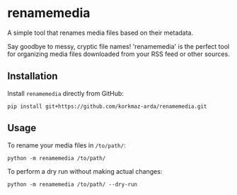 # renamemedia
A simple tool that renames media files based on their metadata.

Say goodbye to messy, cryptic file names! 'renamemedia' is the perfect tool for organizing media files downloaded from your RSS feed or other sources.


## Installation
Install `renamemedia` directly from GitHub:
```
pip install git+https://github.com/korkmaz-arda/renamemedia.git
```

## Usage
To rename your media files in `/to/path/`:
```
python -m renamemedia /to/path/
```


To perform a dry run without making actual changes:
```
python -m renamemedia /to/path/ --dry-run
```
